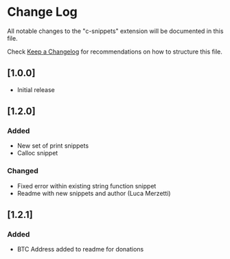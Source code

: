 # Change Log

All notable changes to the "c-snippets" extension will be documented in this file.

Check [Keep a Changelog](http://keepachangelog.com/) for recommendations on how to structure this file.

## [1.0.0]
- Initial release

## [1.2.0]
### Added
- New set of print snippets
- Calloc snippet

### Changed
- Fixed error within existing string function snippet
- Readme with new snippets and author (Luca Merzetti)

## [1.2.1]

### Added
- BTC Address added to readme for donations